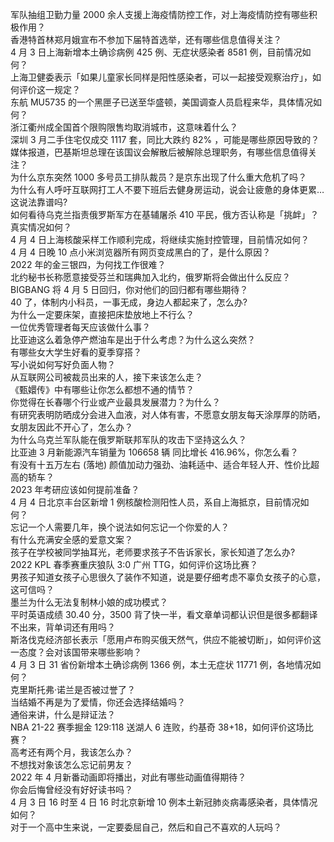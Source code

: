 军队抽组卫勤力量 2000 余人支援上海疫情防控工作，对上海疫情防控有哪些积极作用？  
香港特首林郑月娥宣布不参加下届特首选举，还有哪些信息值得关注？  
4 月 3 日上海新增本土确诊病例 425 例、无症状感染者 8581 例，目前情况如何？  
上海卫健委表示「如果儿童家长同样是阳性感染者，可以一起接受观察治疗」，如何评价这一规定？  
东航 MU5735 的一个黑匣子已送至华盛顿，美国调查人员启程来华，具体情况如何？  
浙江衢州成全国首个限购限售均取消城市，这意味着什么？  
深圳 3 月二手住宅仅成交 1117 套，同比大跌约 82% ，可能是哪些原因导致的？  
媒体报道，巴基斯坦总理在该国议会解散后被解除总理职务，有哪些信息值得关注？  
为什么京东突然 1000 多号员工排队裁员？是京东出现了什么重大危机了吗？  
为什么有人呼吁互联网打工人不要下班后去健身房运动，说会让疲惫的身体更累…这说法靠谱吗?  
如何看待乌克兰指责俄罗斯军方在基辅屠杀 410 平民，俄方否认称是「挑衅」？真实情况如何？  
4 月 4 日上海核酸采样工作顺利完成，将继续实施封控管理，目前情况如何？  
4 月 4 日晚 10 点小米浏览器所有网页变成黑白的了，是什么原因？  
2022 年的金三银四，为何找工作很难？  
北约秘书长称愿意接受芬兰和瑞典加入北约，俄罗斯将会做出什么反应？  
BIGBANG 将 4 月 5 日回归，你对他们的回归都有哪些期待？  
40 了，体制内小科员，一事无成，身边人都起来了，怎么办?  
为什么一定要床架，直接把床垫放地上不行么？  
一位优秀管理者每天应该做什么事？  
比亚迪这么着急停产燃油车是出于什么考虑？为什么这么突然？  
有哪些女大学生好看的夏季穿搭？  
写小说如何写好负面人物？  
从互联网公司被裁员出来的人，接下来该怎么走？  
《甄嬛传》中有哪些让你怎么都想不通的情节？  
你觉得在长春哪个行业或产业最具发展潜力？为什么？  
有研究表明防晒成分会进入血液，对人体有害，不愿意女朋友每天涂厚厚的防晒，女朋友因此不开心了，怎么办？  
为什么乌克兰军队能在俄罗斯联邦军队的攻击下坚持这么久？  
比亚迪 3 月新能源汽车销量为 106658 辆 同比增长 416.96%，你怎么看？  
有没有十五万左右 (落地) 颜值加动力强劲、油耗适中、适合年轻人开、性价比超高的轿车？  
2023 年考研应该如何提前准备？  
4 月 4 日北京丰台区新增 1 例核酸检测阳性人员，系自上海抵京，目前情况如何？  
忘记一个人需要几年，换个说法如何忘记一个你爱的人？  
有什么充满安全感的爱意文案？  
孩子在学校被同学抽耳光，老师要求孩子不告诉家长，家长知道了怎么办?  
2022 KPL 春季赛重庆狼队 3:0 广州 TTG，如何评价这场比赛？  
男孩子知道女孩子心思很久了装作不知道，说是要仔细考虑不辜负女孩子的心意，这可信吗？  
墨兰为什么无法复制林小娘的成功模式？  
平时英语成绩 30.40 分，3500 背了快一半，看文章单词都认识但是很多都翻译不出来，背单词还有用吗？  
斯洛伐克经济部长表示「愿用卢布购买俄天然气，供应不能被切断」，如何评价这一态度？会对该国带来哪些影响？  
4 月 3 日 31 省份新增本土确诊病例 1366 例，本土无症状 11771 例，各地情况如何？  
克里斯托弗·诺兰是否被过誉了？  
当结婚不再是为了爱情，你还会选择结婚吗？  
通俗来讲，什么是辩证法？  
NBA 21-22 赛季掘金 129:118 送湖人 6 连败，约基奇 38+18，如何评价这场比赛？  
高考还有两个月，我该怎么办？  
不想找对象该怎么忘记前男友？  
2022 年 4 月新番动画即将播出，对此有哪些动画值得期待？  
你会后悔曾经没有好好读书吗？  
4 月 3 日 16 时至 4 日 16 时北京新增 10 例本土新冠肺炎病毒感染者，具体情况如何？  
对于一个高中生来说，一定要委屈自己，然后和自己不喜欢的人玩吗？  
